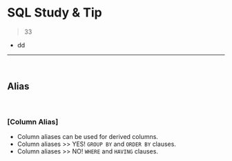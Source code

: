 # SQL Study & Tip
> 33
* dd 

<hr>
<br>


## Alias
####

<br>

### [Column Alias]
* Column aliases can be used for derived columns.
* Column aliases >> YES! `GROUP BY` and `ORDER BY` clauses.
* Column aliases >> NO! `WHERE` and `HAVING` clauses.
